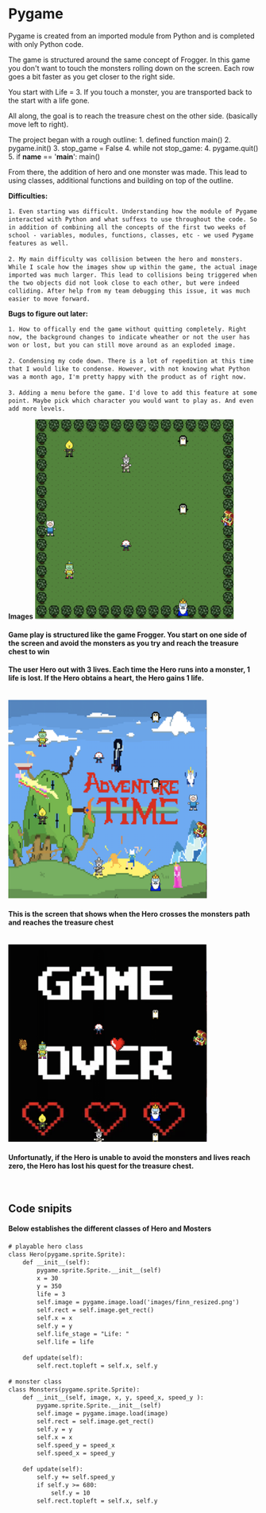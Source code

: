# Pygame

Pygame is created from an imported module from Python and is completed with only Python code.

The game is structured around the same concept of Frogger. In this game you don't want to touch the monsters rolling down on the screen. Each row goes a bit faster as you get closer to the right side. 

You start with Life = 3. If you touch a monster, you are transported back to the start with a life gone. 

All along, the goal is to reach the treasure chest on the other side. (basically move left to right).


The project began with a rough outline:
    1. defined function main()
    2. pygame.init()
    3. stop_game = False
    4. while not stop_game:
    4. pygame.quit()
     <!--finally calling the main function to start the game-->
    5. if __name__ == '__main__':
           main()


From there, the addition of hero and one monster was made. This lead to using classes, additional functions and building on top of the outline.

<b>Difficulties:</b>

    1. Even starting was difficult. Understanding how the module of Pygame interacted with Python and what suffexs to use throughout the code. So in addition of combining all the concepts of the first two weeks of school - variables, modules, functions, classes, etc - we used Pygame features as well.

    2. My main difficulty was collision between the hero and monsters. While I scale how the images show up within the game, the actual image imported was much larger. This lead to collisions being triggered when the two objects did not look close to each other, but were indeed colliding. After help from my team debugging this issue, it was much easier to move forward.


<b>Bugs to figure out later:</b>

    1. How to offically end the game without quitting completely. Right now, the background changes to indicate wheather or not the user has won or lost, but you can still move around as an exploded image. 
    
    2. Condensing my code down. There is a lot of repedition at this time that I would like to condense. However, with not knowing what Python was a month ago, I'm pretty happy with the product as of right now.

    3. Adding a menu before the game. I'd love to add this feature at some point. Maybe pick which character you would want to play as. And even add more levels.


<b>Images</b>
<img src="images/PyGame-Play-Screen.png" alt="screen shot of pygame demo with forest background. displays monsters, Hero, heath heart and treasure chest" style="width: 400px">
<h4>Game play is structured like the game Frogger. You start on one side of the screen and avoid the monsters as you try and reach the treasure chest to win</h4>
<h4>The user Hero out with 3 lives. Each time the Hero runs into a monster, 1 life is lost. If the Hero obtains a heart, the Hero gains 1 life.</h4>
<br />

<img src="images/PyGame-Win-Screen.png" alt="screen shot of pygame demo when Hero wins" style="width: 400px">
<h4>This is the screen that shows when the Hero crosses the monsters path and reaches the treasure chest</h4>
<br />

<img src="images/PyGame-GameOver-Screen.png" alt="screen shot of pygame demo when Hero looses" style="width: 400px">
<h4>Unfortunatly, if the Hero is unable to avoid the monsters and lives reach zero, the Hero has lost his quest for the treasure chest.</h4>
<br />

<h2>Code snipits</h2>
<h4>Below establishes the different classes of Hero and Mosters</h4>

```
# playable hero class
class Hero(pygame.sprite.Sprite):
    def __init__(self):
        pygame.sprite.Sprite.__init__(self)
        x = 30
        y = 350
        life = 3
        self.image = pygame.image.load('images/finn_resized.png')
        self.rect = self.image.get_rect()
        self.x = x
        self.y = y
        self.life_stage = "Life: "
        self.life = life
        
    def update(self):
        self.rect.topleft = self.x, self.y

# monster class
class Monsters(pygame.sprite.Sprite):
    def __init__(self, image, x, y, speed_x, speed_y ):
        pygame.sprite.Sprite.__init__(self)
        self.image = pygame.image.load(image)
        self.rect = self.image.get_rect()
        self.y = y
        self.x = x
        self.speed_y = speed_x
        self.speed_x = speed_y

    def update(self):
        self.y += self.speed_y
        if self.y >= 680:
            self.y = 10
        self.rect.topleft = self.x, self.y

```
